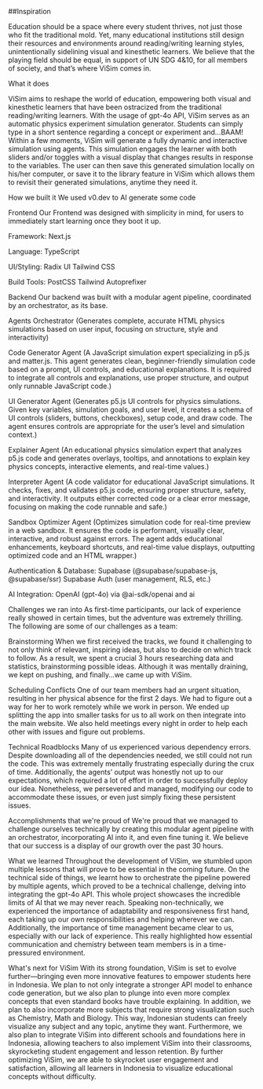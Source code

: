 ##Inspiration

Education should be a space where every student thrives, not just those who fit the traditional mold. Yet, many educational institutions still design their resources and environments around reading/writing learning styles, unintentionally sidelining visual and kinesthetic learners. We believe that the playing field should be equal, in support of UN SDG 4&10, for all members of society, and that’s where ViSim comes in.

What it does

ViSim aims to reshape the world of education, empowering both visual and kinesthetic learners that have been ostracized from the traditional reading/writing learners. With the usage of gpt-4o API, ViSim serves as an automatic physics experiment simulation generator. Students can simply type in a short sentence regarding a concept or experiment and…BAAM! Within a few moments, ViSim will generate a fully dynamic and interactive simulation using agents. This simulation engages the learner with both sliders and/or toggles with a visual display that changes results in response to the variables. The user can then save this generated simulation locally on his/her computer, or save it to the library feature in ViSim which allows them to revisit their generated simulations, anytime they need it.

How we built it
We used v0.dev to AI generate some code

Frontend
Our Frontend was designed with simplicity in mind, for users to immediately start learning once they boot it up.

Framework:
Next.js

Language:
TypeScript

UI/Styling:
Radix UI Tailwind CSS

Build Tools:
PostCSS Tailwind Autoprefixer

Backend
Our backend was built with a modular agent pipeline, coordinated by an orchestrator, as its base.

Agents
Orchestrator (Generates complete, accurate HTML physics simulations based on user input, focusing on structure, style and interactivity)

Code Generator Agent (A JavaScript simulation expert specializing in p5.js and matter.js. This agent generates clean, beginner-friendly simulation code based on a prompt, UI controls, and educational explanations. It is required to integrate all controls and explanations, use proper structure, and output only runnable JavaScript code.)

UI Generator Agent (Generates p5.js UI controls for physics simulations. Given key variables, simulation goals, and user level, it creates a schema of UI controls (sliders, buttons, checkboxes), setup code, and draw code. The agent ensures controls are appropriate for the user’s level and simulation context.)

Explainer Agent (An educational physics simulation expert that analyzes p5.js code and generates overlays, tooltips, and annotations to explain key physics concepts, interactive elements, and real-time values.)

Interpreter Agent (A code validator for educational JavaScript simulations. It checks, fixes, and validates p5.js code, ensuring proper structure, safety, and interactivity. It outputs either corrected code or a clear error message, focusing on making the code runnable and safe.)

Sandbox Optimizer Agent (Optimizes simulation code for real-time preview in a web sandbox. It ensures the code is performant, visually clear, interactive, and robust against errors. The agent adds educational enhancements, keyboard shortcuts, and real-time value displays, outputting optimized code and an HTML wrapper.)

Authentication & Database:
Supabase (@supabase/supabase-js, @supabase/ssr) Supabase Auth (user management, RLS, etc.)

AI Integration:
OpenAI (gpt-4o) via @ai-sdk/openai and ai

Challenges we ran into
As first-time participants, our lack of experience really showed in certain times, but the adventure was extremely thrilling. The following are some of our challenges as a team:

Brainstorming
When we first received the tracks, we found it challenging to not only think of relevant, inspiring ideas, but also to decide on which track to follow. As a result, we spent a crucial 3 hours researching data and statistics, brainstorming possible ideas. Although it was mentally draining, we kept on pushing, and finally…we came up with ViSim.

Scheduling Conflicts
One of our team members had an urgent situation, resulting in her physical absence for the first 2 days. We had to figure out a way for her to work remotely while we work in person. We ended up splitting the app into smaller tasks for us to all work on then integrate into the main website. We also held meetings every night in order to help each other with issues and figure out problems.

Technical Roadblocks
Many of us experienced various dependency errors. Despite downloading all of the dependencies needed, we still could not run the code. This was extremely mentally frustrating especially during the crux of time. Additionally, the agents’ output was honestly not up to our expectations, which required a lot of effort in order to successfully deploy our idea. Nonetheless, we persevered and managed, modifying our code to accommodate these issues, or even just simply fixing these persistent issues.

Accomplishments that we're proud of
We're proud that we managed to challenge ourselves technically by creating this modular agent pipeline with an orchestrator, incorporating AI into it, and even fine tuning it. We believe that our success is a display of our growth over the past 30 hours.

What we learned
Throughout the development of ViSim, we stumbled upon multiple lessons that will prove to be essential in the coming future. On the technical side of things, we learnt how to orchestrate the pipeline powered by multiple agents, which proved to be a technical challenge, delving into integrating the gpt-4o API. This whole project showcases the incredible limits of AI that we may never reach. Speaking non-technically, we experienced the importance of adaptability and responsiveness first hand, each taking up our own responsibilities and helping wherever we can. Additionally, the importance of time management became clear to us, especially with our lack of experience. This really highlighted how essential communication and chemistry between team members is in a time-pressured environment.

What's next for ViSim
With its strong foundation, ViSim is set to evolve further—bringing even more innovative features to empower students here in Indonesia. We plan to not only integrate a stronger API model to enhance code generation, but we also plan to plunge into even more complex concepts that even standard books have trouble explaining. In addition, we plan to also incorporate more subjects that require strong visualization such as Chemistry, Math and Biology. This way, Indonesian students can freely visualize any subject and any topic, anytime they want. Furthermore, we also plan to integrate ViSim into different schools and foundations here in Indonesia, allowing teachers to also implement ViSim into their classrooms, skyrocketing student engagement and lesson retention. By further optimizing ViSim, we are able to skyrocket user engagement and satisfaction, allowing all learners in Indonesia to visualize educational concepts without difficulty.

